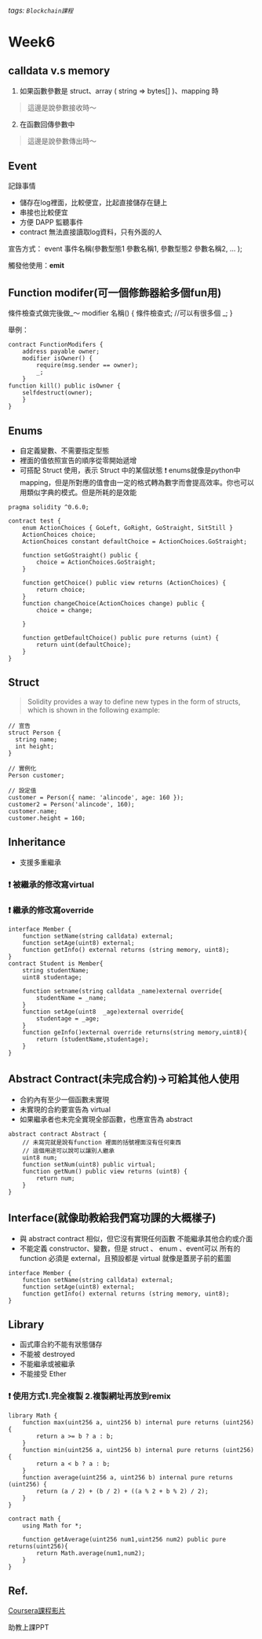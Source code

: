 
###### tags: `Blockchain課程` 

# Week6

## calldata v.s memory
1. 如果函數參數是 struct、array ( string => bytes[] )、mapping 時
> 這邊是說參數接收時～
2. 在函數回傳參數中
 > 這邊是說參數傳出時～
 
## Event 
記錄事情
- 儲存在log裡面，比較便宜，比起直接儲存在鏈上
- 串接也比較便宜
- 方便 DAPP 監聽事件
- contract 無法直接讀取log資料，只有外面的人

宣告方式：
event 事件名稱(參數型態1 參數名稱1, 參數型態2 參數名稱2, ... );

觸發他使用：**emit** 


## Function modifer(可一個修飾器給多個fun用)
條件檢查式做完後做_～
modifier 名稱() {
    條件檢查式; //可以有很多個
    _;
}

舉例：
```
contract FunctionModifers {
    address payable owner;
    modifier isOwner() {
        require(msg.sender == owner);
        _;
    }
function kill() public isOwner {
    selfdestruct(owner);
    }
}
```


## Enums
- 自定義變數、不需要指定型態 
- 裡面的值依照宣告的順序從零開始遞增
- 可搭配 Struct 使用，表示 Struct 中的某個狀態
:exclamation: enums就像是python中mapping，但是所對應的值會由一定的格式轉為數字而會提高效率。你也可以用類似字典的模式。但是所耗的是效能
```
pragma solidity ^0.6.0;

contract test {
    enum ActionChoices { GoLeft, GoRight, GoStraight, SitStill }
    ActionChoices choice;
    ActionChoices constant defaultChoice = ActionChoices.GoStraight;

    function setGoStraight() public {
        choice = ActionChoices.GoStraight;
    }

    function getChoice() public view returns (ActionChoices) {
        return choice;
    }
    function changeChoice(ActionChoices change) public {
        choice = change;
    
    }

    function getDefaultChoice() public pure returns (uint) {
        return uint(defaultChoice);
    }
}
```

## Struct
>Solidity provides a way to define new types in the form of structs, which is shown in the following example:
>
```
// 宣告
struct Person {
  string name;
  int height;
}

// 實例化
Person customer; 

// 設定值
customer = Person({ name: 'alincode', age: 160 }); 
customer2 = Person('alincode', 160);
customer.name; 
customer.height = 160; 
```
## Inheritance
- 支援多重繼承

### :exclamation:  被繼承的修改寫virtual

### :exclamation:  繼承的修改寫override

```
interface Member {
    function setName(string calldata) external;
    function setAge(uint8) external;
    function getInfo() external returns (string memory, uint8);
}
contract Student is Member{
    string studentName;
    uint8 studentage;
    
    function setname(string calldata _name)external override{
        studentName = _name;
    }
    function setAge(uint8  _age)external override{
        studentage = _age;
    }
    function geInfo()external override returns(string memory,uint8){
        return (studentName,studentage);
    }
}
```

## Abstract Contract(未完成合約)->可給其他人使用
- 合約內有至少一個函數未實現
- 未實現的合約要宣告為 virtual 
- 如果繼承者也未完全實現全部函數，也應宣告為 abstract

```
abstract contract Abstract {
    // 未寫完就是說有function 裡面的括號裡面沒有任何東西 
    // 這個用途可以說可以讓別人繼承
    uint8 num;
    function setNum(uint8) public virtual;
    function getNum() public view returns (uint8) {
        return num;
    }
}
```

## Interface(就像助教給我們寫功課的大概樣子)
- 與 abstract contract 相似，但它沒有實現任何函數 不能繼承其他合約或介面
- 不能定義 constructor、變數，但是 struct 、 enum 、event可以 所有的 function 必須是 external，且預設都是 virtual 就像是蓋房子前的藍圖

```
interface Member {
    function setName(string calldata) external;
    function setAge(uint8) external;
    function getInfo() external returns (string memory, uint8);
}
```


## Library
- 函式庫合約不能有狀態儲存 
- 不能被 destroyed 
- 不能繼承或被繼承 
- 不能接受 Ether

### :exclamation: 使用方式1.完全複製 2.複製網址再放到remix

```
library Math {
    function max(uint256 a, uint256 b) internal pure returns (uint256) {
        return a >= b ? a : b;
    }
    function min(uint256 a, uint256 b) internal pure returns (uint256) {
        return a < b ? a : b;
    }
    function average(uint256 a, uint256 b) internal pure returns (uint256) {
        return (a / 2) + (b / 2) + ((a % 2 + b % 2) / 2);
    }
}

contract math {
    using Math for *;
    
    function getAverage(uint256 num1,uint256 num2) public pure returns(uint256){
        return Math.average(num1,num2);
    }
}
```

## Ref.
[Coursera課程影片](https://www.coursera.org/learn/smarter-contracts/home/week/2)

助教上課PPT